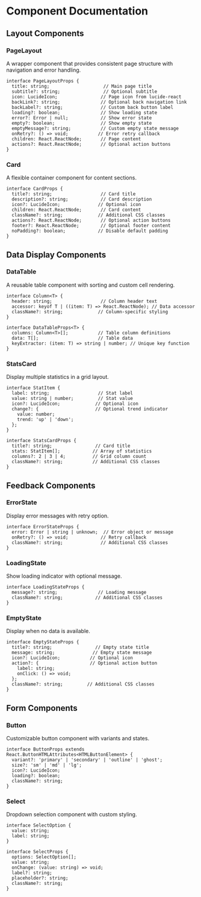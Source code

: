 # Component Documentation

## Layout Components

### PageLayout
A wrapper component that provides consistent page structure with navigation and error handling.

```tsx
interface PageLayoutProps {
  title: string;                    // Main page title
  subtitle?: string;                // Optional subtitle
  icon: LucideIcon;                // Page icon from lucide-react
  backLink?: string;               // Optional back navigation link
  backLabel?: string;              // Custom back button label
  loading?: boolean;               // Show loading state
  error?: Error | null;            // Show error state
  empty?: boolean;                 // Show empty state
  emptyMessage?: string;           // Custom empty state message
  onRetry?: () => void;           // Error retry callback
  children: React.ReactNode;       // Page content
  actions?: React.ReactNode;       // Optional action buttons
}
```

### Card
A flexible container component for content sections.

```tsx
interface CardProps {
  title?: string;                  // Card title
  description?: string;            // Card description
  icon?: LucideIcon;              // Optional icon
  children: React.ReactNode;       // Card content
  className?: string;             // Additional CSS classes
  actions?: React.ReactNode;       // Optional action buttons
  footer?: React.ReactNode;        // Optional footer content
  noPadding?: boolean;            // Disable default padding
}
```

## Data Display Components

### DataTable
A reusable table component with sorting and custom cell rendering.

```tsx
interface Column<T> {
  header: string;                  // Column header text
  accessor: keyof T | ((item: T) => React.ReactNode); // Data accessor
  className?: string;             // Column-specific styling
}

interface DataTableProps<T> {
  columns: Column<T>[];           // Table column definitions
  data: T[];                      // Table data
  keyExtractor: (item: T) => string | number; // Unique key function
}
```

### StatsCard
Display multiple statistics in a grid layout.

```tsx
interface StatItem {
  label: string;                  // Stat label
  value: string | number;         // Stat value
  icon?: LucideIcon;             // Optional icon
  change?: {                     // Optional trend indicator
    value: number;
    trend: 'up' | 'down';
  };
}

interface StatsCardProps {
  title?: string;                // Card title
  stats: StatItem[];            // Array of statistics
  columns?: 2 | 3 | 4;          // Grid column count
  className?: string;           // Additional CSS classes
}
```

## Feedback Components

### ErrorState
Display error messages with retry option.

```tsx
interface ErrorStateProps {
  error: Error | string | unknown;  // Error object or message
  onRetry?: () => void;            // Retry callback
  className?: string;              // Additional CSS classes
}
```

### LoadingState
Show loading indicator with optional message.

```tsx
interface LoadingStateProps {
  message?: string;               // Loading message
  className?: string;            // Additional CSS classes
}
```

### EmptyState
Display when no data is available.

```tsx
interface EmptyStateProps {
  title?: string;                // Empty state title
  message: string;              // Empty state message
  icon?: LucideIcon;           // Optional icon
  action?: {                   // Optional action button
    label: string;
    onClick: () => void;
  };
  className?: string;         // Additional CSS classes
}
```

## Form Components

### Button
Customizable button component with variants and states.

```tsx
interface ButtonProps extends React.ButtonHTMLAttributes<HTMLButtonElement> {
  variant?: 'primary' | 'secondary' | 'outline' | 'ghost';
  size?: 'sm' | 'md' | 'lg';
  icon?: LucideIcon;
  loading?: boolean;
  className?: string;
}
```

### Select
Dropdown selection component with custom styling.

```tsx
interface SelectOption {
  value: string;
  label: string;
}

interface SelectProps {
  options: SelectOption[];
  value: string;
  onChange: (value: string) => void;
  label?: string;
  placeholder?: string;
  className?: string;
}
```